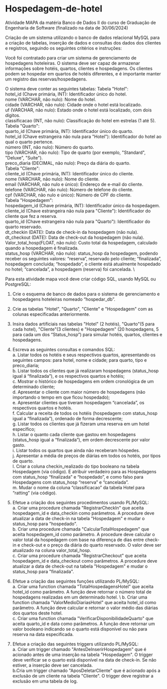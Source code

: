 # Hospedagem-de-hotel

Atividade MAPA da matéria Banco de Dados II do curso de Graduação de Engenharia de Software (finalizado na data de 30/06/2024)

Criação de um sistema utilizando o banco de dados relacional MySQL para a criação de tabelas, inserção de dados e consultas dos dados dos clientes e registros, seguindo os seguintes critérios e instruções:

Você foi contratado para criar um sistema de gerenciamento de hospedagens hoteleiras. O sistema deve ser capaz de armazenar informações sobre hotéis, quartos, clientes e hospedagens. Os clientes podem se hospedar em quartos de hotéis diferentes, e é importante manter um registro das reservas/hospedagens.

O sistema deve conter as seguintes tabelas:
Tabela "Hotel": \
hotel_id (Chave primária, INT): Identificador único do hotel. \
nome (VARCHAR, não nulo): Nome do hotel. \
cidade (VARCHAR, não nulo): Cidade onde o hotel está localizado. \
uf (VARCHAR, não nulo): Estado onde o hotel está localizado, com dois dígitos. \
classificacao (INT, não nulo): Classificação do hotel em estrelas (1 até 5). \
Tabela "Quarto": \
quarto_id (Chave primária, INT): Identificador único do quarto. \
hotel_id (Chave estrangeira não nula para "Hotel"): Identificador do hotel ao qual o quarto pertence. \
número (INT, não nulo): Número do quarto. \
tipo (VARCHAR, não nulo): Tipo de quarto (por exemplo, "Standard", "Deluxe", "Suíte"). \
preco_diaria (DECIMAL, não nulo): Preço da diária do quarto. \
Tabela "Cliente": \
cliente_id (Chave primária, INT): Identificador único do cliente. \
nome (VARCHAR, não nulo): Nome do cliente. \
email (VARCHAR, não nulo e único): Endereço de e-mail do cliente. \
telefone (VARCHAR, não nulo): Número de telefone do cliente. \
cpf (VARCHAR, não nulo e único): Número de CPF do cliente. \
Tabela "Hospedagem": \
hospedagem_id (Chave primária, INT): Identificador único da hospedagem. \
cliente_id (Chave estrangeira não nula para "Cliente"): Identificador do cliente que fez a reserva. \
quarto_id (Chave estrangeira não nula para "Quarto"): Identificador do quarto reservado. \
dt_checkin (DATE): Data de check-in da hospedagem (não nula). \
dt_checkout (DATE): Data de check-out da hospedagem (não nula). \
Valor_total_hosp(FLOAT, não nulo): Custo total da hospedagem, calculado quando a hospedagem é finalizada. \
status_hosp (VARCHAR, não nulo): status_hosp da hospedagem, podendo receber os seguintes valores: “reserva”, reservado pelo cliente; “finalizada”, hospedagem concluida; “hospedado”, o cliente está atualmente hospedado no hotel; “cancelada”, a hospedagem (reserva) foi cancelada. \

Para esta atividade mapa você deve criar código SQL, usando MySQL ou PostgreSQL: 
1. Crie o esquema de banco de dados para o sistema de gerenciamento e hospedagens hoteleiras nomeado “hospedar_db”. 

2. Crie as tabelas "Hotel", "Quarto", "Cliente" e "Hospedagem" com as colunas especificadas anteriormente. 

3. Insira dados artificiais nas tabelas "Hotel" (2 hotéis), "Quarto"(5 para cada hotel), "Cliente"(3 clientes) e "Hospedagem" (20 hospedagens, 5 para cada um dos “Status_hosp”) para simular hotéis, quartos, clientes e hospedagens. 

4. Escreva as seguintes consultas e comandos SQL: \
a. Listar todos os hotéis e seus respectivos quartos, apresentando os seguintes campos: para hotel, nome e cidade; para quarto, tipo e preco_diaria; \
b. ​Listar todos os clientes que já realizaram hospedagens (status_hosp igual á “finalizada”), e os respectivos quartos e hotéis; \
c. ​Mostrar o histórico de hospedagens em ordem cronológica de um determinado cliente; \
d. ​Apresentar o cliente com maior número de hospedagens (não importando o tempo em que ficou hospedado); \
e. ​Apresentar clientes que tiveram hospedagem “cancelada”, os respectivos quartos e hotéis. \
f. ​Calcular a receita de todos os hotéis (hospedagem com status_hosp igual a “finalizada”), ordenado de forma decrescente; \
g. ​Listar todos os clientes que já fizeram uma reserva em um hotel específico; \
h. ​Listar o quanto cada cliente que gastou em hospedagens (status_hosp igual a “finalizada”), em ordem decrescente por valor gasto. \
i. ​Listar todos os quartos que ainda não receberam hóspedes. \
j. ​Apresentar a média de preços de diárias em todos os hotéis, por tipos de quarto. \
l. ​Criar a coluna checkin_realizado do tipo booleano na tabela Hospedagem (via código). E atribuir verdadeiro para as Hospedagens com status_hosp “finalizada” e “hospedado”, e como falso para Hospedagens com status_hosp “reserva” e “cancelada”. \
m. ​Mudar o nome da coluna “classificacao” da tabela Hotel para “ratting” (via código). 

5. Efetue a criação dos seguintes procedimentos usando PL/MySQL: \
a. Criar uma procedure chamada "RegistrarCheckIn" que aceita hospedagem_id e data_checkin como parâmetros. A procedure deve atualizar a data de check-in na tabela "Hospedagem" e mudar o status_hosp para "hospedado".​ \
b. Criar uma procedure chamada "CalcularTotalHospedagem" que aceita hospedagem_id como parâmetro. A procedure deve calcular o valor total da hospedagem com base na diferença de dias entre check-in e check-out e o preço da diária do quarto reservado. O valor deve ser atualizado na coluna valor_total_hosp.​ \
c. Criar uma procedure chamada "RegistrarCheckout" que aceita hospedagem_id e data_checkout como parâmetros. A procedure deve atualizar a data de check-out na tabela "Hospedagem" e mudar o status_hosp para "finalizada".​ 

6. Efetue a criação das seguintes funções utilizando PL/MySQL: \
a. Criar uma function chamada "TotalHospedagensHotel" que aceita hotel_id como parâmetro. A função deve retornar o número total de hospedagens realizadas em um determinado hotel. \​
b. Criar uma function chamada "ValorMedioDiariasHotel" que aceita hotel_id como parâmetro. A função deve calcular e retornar o valor médio das diárias dos quartos deste hotel. \
c. Criar uma function chamada "VerificarDisponibilidadeQuarto" que aceita quarto_id e data como parâmetros. A função deve retornar um valor booleano indicando se o quarto está disponível ou não para reserva na data especificada.​ 

7. Efetue a criação das seguintes triggers utilizando PL/MySQL: \
a. Criar um trigger chamado "AntesDeInserirHospedagem" que é acionado antes de uma inserção na tabela "Hospedagem". O trigger deve verificar se o quarto está disponível na data de check-in. Se não estiver, a inserção deve ser cancelada. \
b.Cria um trigger chamado "AposDeletarCliente" que é acionado após a exclusão de um cliente na tabela "Cliente". O trigger deve registrar a exclusão em uma tabela de log.​

